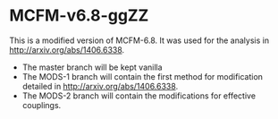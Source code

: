 # MCFM-v6.8-ggZZ

This is a modified version of MCFM-6.8. It was used for the analysis in http://arxiv.org/abs/1406.6338.

* The master branch will be kept vanilla
* The MODS-1 branch will contain the first method for modification detailed in http://arxiv.org/abs/1406.6338.
* The MODS-2 branch will contain the modifications for effective couplings.
